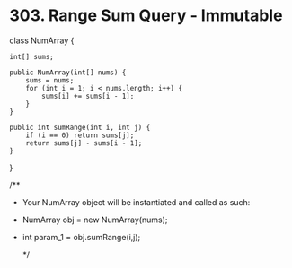 # 303. Range Sum Query - Immutable

class NumArray {

```text
int[] sums;

public NumArray(int[] nums) {
    sums = nums;
    for (int i = 1; i < nums.length; i++) {
        sums[i] += sums[i - 1];
    }
}

public int sumRange(int i, int j) {
    if (i == 0) return sums[j];
    return sums[j] - sums[i - 1];
}
```

}

/\*\*

* Your NumArray object will be instantiated and called as such:
* NumArray obj = new NumArray\(nums\);
* int param\_1 = obj.sumRange\(i,j\);

  \*/

